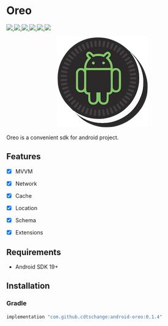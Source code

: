 # Oreo

<p align="left">
    <a href="">
        <img src="http://img.shields.io/badge/Android Studio-3.3.1-blue.svg" />
    </a>
    <a href="">
        <img src="http://img.shields.io/badge/Kotlin-1.3.21-blue.svg" />
    </a>
    <a href="https://android-arsenal.com/api?level=19">
        <img src="https://img.shields.io/badge/API-19%2B-brightgreen.svg" />
    </a>
    <a href="https://jitpack.io/#cdtschange/android-oreo">
        <img src="https://jitpack.io/v/cdtschange/android-oreo.svg" />
    </a>
    <a href="https://travis-ci.org/cdtschange/android-oreo">
        <img src="https://travis-ci.org/cdtschange/android-oreo.svg?branch=master" />
    </a>
    <a href="https://codecov.io/gh/cdtschange/android-oreo">
        <img src="https://codecov.io/gh/cdtschange/android-oreo/branch/master/graph/badge.svg" />
    </a>
</p>
<p align="center">
    <img src="/images/logo.png" alt="Oreo" title="Oreo" width="240"/>
</p>

Oreo is a convenient sdk for android project.

## Features

- [x] MVVM
- [x] Network
- [x] Cache
- [x] Location
- [x] Schema
- [x] Extensions


## Requirements

- Android SDK 19+

## Installation

### Gradle
```ruby
implementation "com.github.cdtschange:android-oreo:0.1.4"
```

